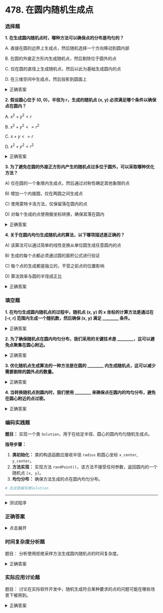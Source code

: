 # 478. 在圆内随机生成点

### 选择题

**1. 在生成圆内随机点时，哪种方法可以确保点的分布是均匀的？**

A. 直接在圆的边界上生成点，然后随机选择一个方向移动到圆内部

B. 在圆的外接正方形内生成随机点，然后剔除位于圆外的点

C. 仅在圆的直径上生成随机点，然后以此为基础生成圆内的点

D. 在三维空间中生成点，然后投影到圆面上

<details>
  <summary>正确答案</summary>答案： B. 在圆的外接正方形内生成随机点，然后剔除位于圆外的点
</details>

**2. 假设圆心位于 (0, 0)，半径为 r，生成的随机点 (x, y) 必须满足哪个条件以确保点在圆内？**

A. $x^2 + y^2 < r$

B. $x^2 + y^2 <= r^2$

C. $x + y <= r$

D. $x^2 + y^2 < r^2$

<details>
  <summary>正确答案</summary>
  <p>答案：B. $x^2 + y^2 <= r^2$</p>
</details>

**3. 为了避免在圆的外接正方形内产生的随机点过多位于圆外，可以采取哪种优化方法？**

A) 仅在圆的一个象限内生成点，然后通过对称性确定其他象限的点

B) 增加一个内接圆，仅在两圆之间生成点

C) 使用蒙特卡洛方法，仅保留落在圆内的点

D) 对每个生成的点使用极坐标转换，确保其落在圆内

<details>
  <summary>正确答案</summary>A) 仅在圆的一个象限内生成点，然后通过对称性确定其他象限的点
</details>

**4. 关于在圆内均匀生成随机点的算法，以下哪项描述是正确的？**

A) 该算法可以通过简单的线性变换从单位圆生成任意圆内的点

B) 生成的每个点都必须通过圆的面积公式进行验证

C) 每个点的生成都是独立的，不受之前点的位置影响

D) 算法效率与圆的半径成正比

<details>
  <summary>正确答案</summary>C) 每个点的生成都是独立的，不受之前点的位置影响
</details>


### 填空题

**1. 在均匀生成圆内随机点的过程中，随机点 (x, y) 的 x 坐标的计算方法是通过在 [-r, r] 范围内生成一个随机数，然后确保 (x, y) 满足 ________ 条件。**
<details>
  <summary>正确答案</summary>答案： $x^2 + y^2 <= r^2$
</details>

**2. 为了确保随机点在圆内均匀分布，我们采用的关键技术是 ________，这可以避免点聚集在圆心附近。**
<details>
  <summary>正确答案</summary>答案： 使用极坐标系统并对半径进行平方根变换
</details>

**3. 优化随机点生成算法的一种方法是在圆的 ________ 内生成随机点，这可以减少需要剔除的圆外点的数量。**
<details>
  <summary>正确答案</summary>答案： 内切正方形
</details>

**4. 当转换随机点到圆内时，我们使用 ________ 来确保点在圆内的均匀分布，避免在圆心附近的点过密。**
<details>
  <summary>正确答案</summary>答案： 极坐标和平方根变换
</details>


### 编码实践题

**题目：** 实现一个类 `Solution`，用于在给定半径、圆心的圆内均匀随机生成点。

**指导步骤：**

1. **类初始化：** 类的构造函数应接收半径 `radius` 和圆心坐标 `x_center`, `y_center`。
2. **方法实现：** 实现方法 `randPoint()`，该方法不接受任何参数，返回圆内的一个随机点 `[x, y]`。
3. **均匀分布：** 确保方法生成的点在圆内均匀分布。

```python
# 在这里编写类Solution
```

---

<details>
  <summary>测试程序</summary>

```python
def test_solution():
    solution = Solution(1, 0, 0)
    points = [solution.randPoint() for _ in range(1000)]
    for x, y in points:
        assert x**2 + y**2 <= 1, "Point is outside the circle"
    print("All points are inside the circle.")

if __name__ == "__main__":
    test_solution()
```
</details>

### 正确答案

<details>
  <summary>点击展开</summary>

```python
import random
import math

class Solution:

    def __init__(self, radius, x_center, y_center):
        self.radius = radius
        self.x_center = x_center
        self.y_center = y_center

    def randPoint(self) -> List[float]:
        while True:
            x, y = random.uniform(-self.r, self.r), random.uniform(-self.r, self.r)
            if x * x + y * y <= self.r * self.r:
                return [self.xc + x, self.yc + y]
```
</details>

### 时间复杂度分析题
题目： 分析使用拒绝采样方法生成圆内随机点的时间复杂度。

<details>
  <summary>正确答案</summary>答案：平均时间复杂度为 O(1)，因为在每次迭代中生成的点落在圆内的概率是常数级的，因此期望迭代次数是一个常数。
</details>

### 实际应用讨论题
题目： 讨论在实际软件开发中，随机生成符合某种要求的点的问题可能在哪些场景下被用到。

<details>
  <summary>正确答案</summary>可能的答案：模拟实验、图形学、游戏开发、物理仿真、蒙特卡洛方法、随机算法等领域，特别是需要模拟随机现象或进行随机采样的应用场景。
</details>
